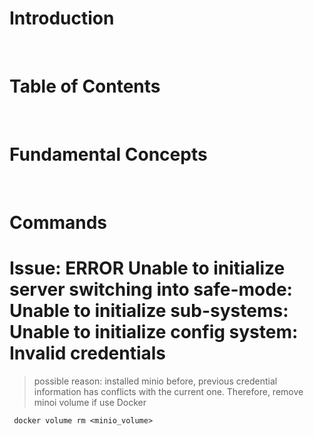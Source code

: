 <!-- omit in toc -->
# Introduction

<br />

<!-- omit in toc -->
# Table of Contents

<br />

# Fundamental Concepts

<br />

# Commands 

# Issue: ERROR Unable to initialize server switching into safe-mode: Unable to initialize sub-systems: Unable to initialize config system: Invalid credentials
> possible reason: installed minio before, previous credential information has conflicts with the current one. Therefore, remove minoi volume if use Docker

```linux
 docker volume rm <minio_volume>

```
    